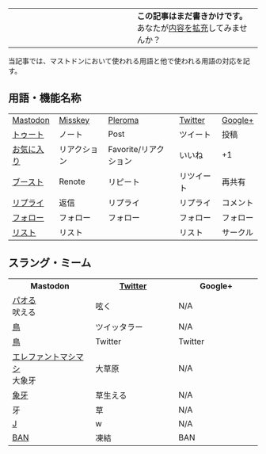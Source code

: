 <div>

<table>
<colgroup>
<col style="width: 50%" />
<col style="width: 50%" />
</colgroup>
<tbody>
<tr class="odd">
<td></td>
<td><strong>この記事はまだ書きかけです。</strong>
<div>
あなたが<a href="https://ja.mstdn.wiki/index.php?title=%E4%BB%96SNS%E3%81%A8%E3%81%AE%E7%94%A8%E8%AA%9E%E3%81%AE%E5%AF%BE%E5%BF%9C&amp;action=edit" rel="nofollow">内容を拡充</a>してみませんか？
</div></td>
</tr>
</tbody>
</table>

当記事では、マストドンにおいて使われる用語と他で使われる用語の対応を記す。

## 用語・機能名称

|                                                                           |                               |                               |                               |                                 |
|---------------------------------------------------------------------------|-------------------------------|-------------------------------|-------------------------------|---------------------------------|
| [Mastodon](/Mastodon "Mastodon")                                          | [Misskey](/Misskey "Misskey") | [Pleroma](/Pleroma "Pleroma") | [Twitter](/Twitter "Twitter") | [Google+](/Google%2B "Google+") |
| [トゥート](/%E3%83%88%E3%82%A5%E3%83%BC%E3%83%88 "トゥート")              | ノート                        | Post                          | ツイート                      | 投稿                            |
| [お気に入り](/%E3%81%8A%E6%B0%97%E3%81%AB%E5%85%A5%E3%82%8A "お気に入り") | リアクション                  | Favorite/リアクション         | いいね                        | +1                              |
| [ブースト](/%E3%83%96%E3%83%BC%E3%82%B9%E3%83%88 "ブースト")              | Renote                        | リピート                      | リツイート                    | 再共有                          |
| [リプライ](/%E3%83%AA%E3%83%97%E3%83%A9%E3%82%A4 "リプライ")              | 返信                          | リプライ                      | リプライ                      | コメント                        |
| [フォロー](/%E3%83%95%E3%82%A9%E3%83%AD%E3%83%BC "フォロー")              | フォロー                      | フォロー                      | フォロー                      | フォロー                        |
| [リスト](/%E3%83%AA%E3%82%B9%E3%83%88 "リスト")                           | リスト                        |                               | リスト                        | サークル                        |

## スラング・ミーム

<table>
<colgroup>
<col style="width: 33%" />
<col style="width: 33%" />
<col style="width: 33%" />
</colgroup>
<tbody>
<tr class="header">
<th>Mastodon</th>
<th><a href="/Twitter" title="Twitter">Twitter</a></th>
<th>Google+</th>
</tr>

<tr class="odd">
<td><a href="/%E3%83%91%E3%82%AA%E3%82%8B" title="パオる">パオる</a><br />
吠える</td>
<td>呟く</td>
<td>N/A</td>
</tr>
<tr class="even">
<td><a href="/%E9%B3%A5" title="鳥">鳥</a></td>
<td>ツイッタラー</td>
<td>N/A</td>
</tr>
<tr class="odd">
<td><a href="/%E9%9D%92%E3%81%84%E9%B3%A5" title="青い鳥">鳥</a></td>
<td>Twitter</td>
<td>Twitter</td>
</tr>
<tr class="even">
<td><a href="/%E3%82%A8%E3%83%AC%E3%83%95%E3%82%A1%E3%83%B3%E3%83%88%E3%83%9E%E3%82%B7%E3%83%9E%E3%82%B7" title="エレファントマシマシ">エレファントマシマシ</a><br />
大象牙</td>
<td>大草原</td>
<td>N/A</td>
</tr>
<tr class="odd">
<td><a href="/%E7%89%99%E7%94%9F%E3%81%88%E3%82%8B" title="牙生える">象牙</a></td>
<td>草生える</td>
<td>N/A</td>
</tr>
<tr class="even">
<td>牙</td>
<td>草</td>
<td>N/A</td>
</tr>
<tr class="odd">
<td><a href="/J" title="J">J</a></td>
<td>w</td>
<td>N/A</td>
</tr>
<tr class="even">
<td><a href="/BAN" title="BAN">BAN</a></td>
<td>凍結</td>
<td>BAN</td>
</tr>
</tbody>
</table>

</div>
